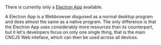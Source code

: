 There is currently only a [Electron App](https://github.com/cncjs/cncjs/wiki/Electron-App) available.

A Electron App is a Webbrowser disguised as a normal desktop program and does almost the same as a native program. The only difference is that the Electron App uses considerably more resources than its counterpart, but it let's developers focus on only one single thing, that is the main CNCJS Web inteface, which can then be used across all devices.